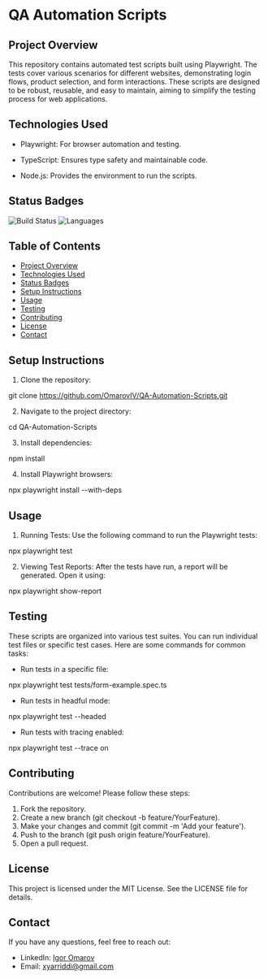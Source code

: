 # QA Automation Scripts

## Project Overview

This repository contains automated test scripts built using Playwright. The tests cover various scenarios for different websites, demonstrating login flows, product selection, and form interactions. These scripts are designed to be robust, reusable, and easy to maintain, aiming to simplify the testing process for web applications.

## Technologies Used

- Playwright: For browser automation and testing.

- TypeScript: Ensures type safety and maintainable code.

- Node.js: Provides the environment to run the scripts.

## Status Badges

![Build Status](https://github.com/OmarovIV/QA-Automation-Scripts/actions/workflows/playwright.yml/badge.svg)
![Languages](https://img.shields.io/github/languages/count/OmarovIV/QA-Automation-Scripts)

## Table of Contents

- [Project Overview](#project-overview)
- [Technologies Used](#technologies-used)
- [Status Badges](#status-badges)
- [Setup Instructions](#setup-instructions)
- [Usage](#usage)
- [Testing](#testing)
- [Contributing](#contributing)
- [License](#license)
- [Contact](#contact)

## Setup Instructions

1. Clone the repository:

git clone https://github.com/OmarovIV/QA-Automation-Scripts.git

2. Navigate to the project directory:

cd QA-Automation-Scripts

3. Install dependencies:

npm install

4. Install Playwright browsers:

npx playwright install --with-deps

## Usage

1. Running Tests: Use the following command to run the Playwright tests:

npx playwright test

2. Viewing Test Reports: After the tests have run, a report will be generated. Open it using:

npx playwright show-report

## Testing

These scripts are organized into various test suites. You can run individual test files or specific test cases. Here are some commands for common tasks:

- Run tests in a specific file:

npx playwright test tests/form-example.spec.ts

- Run tests in headful mode:

npx playwright test --headed

- Run tests with tracing enabled:

npx playwright test --trace on

## Contributing

Contributions are welcome! Please follow these steps:

1. Fork the repository.
2. Create a new branch (git checkout -b feature/YourFeature).
3. Make your changes and commit (git commit -m 'Add your feature').
4. Push to the branch (git push origin feature/YourFeature).
5. Open a pull request.

## License

This project is licensed under the MIT License. See the LICENSE file for details.

## Contact

If you have any questions, feel free to reach out:

- LinkedIn: [Igor Omarov](https://www.linkedin.com/in/igor-omarov/)
- Email: [xyarriddi@gmail.com](mailto:xyarriddi@gmail.com)
